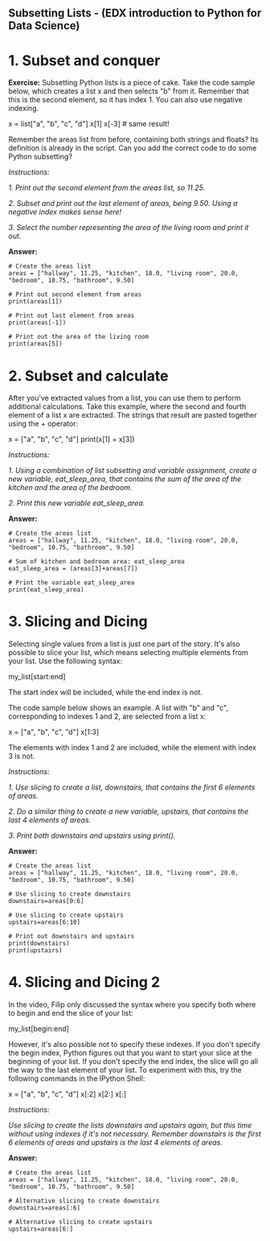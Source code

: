 ## Subsetting Lists - (EDX introduction to Python for Data Science)
# 1. Subset and conquer
**Exercise:** 
Subsetting Python lists is a piece of cake. Take the code sample below, which creates a list x and then selects "b" from it. Remember that this is the second element, so it has index 1. You can also use negative indexing.

x = list["a", "b", "c", "d"]
x[1]
x[-3] # same result!

Remember the areas list from before, containing both strings and floats? Its definition is already in the script. Can you add the correct code to do some Python subsetting?

*Instructions:*

*1. Print out the second element from the areas list, so 11.25.*

*2. Subset and print out the last element of areas, being 9.50. Using a negative index makes sense here!*

*3. Select the number representing the area of the living room and print it out.*

**Answer:**

```
# Create the areas list
areas = ["hallway", 11.25, "kitchen", 18.0, "living room", 20.0, "bedroom", 10.75, "bathroom", 9.50]

# Print out second element from areas
print(areas[1])

# Print out last element from areas
print(areas[-1])

# Print out the area of the living room
print(areas[5])
```

# 2. Subset and calculate
After you've extracted values from a list, you can use them to perform additional calculations. Take this example, where the second and fourth element of a list x are extracted. The strings that result are pasted together using the + operator:

x = ["a", "b", "c", "d"]
print(x[1] + x[3])


*Instructions:*

*1. Using a combination of list subsetting and variable assignment, create a new variable, eat_sleep_area, that contains the sum of the area of the kitchen and the area of the bedroom.*

*2. Print this new variable eat_sleep_area.*

**Answer:**

```
# Create the areas list
areas = ["hallway", 11.25, "kitchen", 18.0, "living room", 20.0, "bedroom", 10.75, "bathroom", 9.50]

# Sum of kitchen and bedroom area: eat_sleep_area
eat_sleep_area = (areas[3]+areas[7])

# Print the variable eat_sleep_area
print(eat_sleep_area)
```
# 3. Slicing and Dicing
Selecting single values from a list is just one part of the story. It's also possible to slice your list, which means selecting multiple elements from your list. Use the following syntax:

my_list[start:end]

The start index will be included, while the end index is not.

The code sample below shows an example. A list with "b" and "c", corresponding to indexes 1 and 2, are selected from a list x:

x = ["a", "b", "c", "d"]
x[1:3]

The elements with index 1 and 2 are included, while the element with index 3 is not.

*Instructions:*

*1. Use slicing to create a list, downstairs, that contains the first 6 elements of areas.*

*2. Do a similar thing to create a new variable, upstairs, that contains the last 4 elements of areas.*

*3. Print both downstairs and upstairs using print().*

**Answer:**

```
# Create the areas list
areas = ["hallway", 11.25, "kitchen", 18.0, "living room", 20.0, "bedroom", 10.75, "bathroom", 9.50]

# Use slicing to create downstairs
downstairs=areas[0:6]

# Use slicing to create upstairs
upstairs=areas[6:10]

# Print out downstairs and upstairs
print(downstairs)
print(upstairs)
```
# 4. Slicing and Dicing 2
In the video, Filip only discussed the syntax where you specify both where to begin and end the slice of your list:

my_list[begin:end]

However, it's also possible not to specify these indexes. If you don't specify the begin index, Python figures out that you want to start your slice at the beginning of your list. If you don't specify the end index, the slice will go all the way to the last element of your list. To experiment with this, try the following commands in the IPython Shell:

x = ["a", "b", "c", "d"]
x[:2]
x[2:]
x[:]

*Instructions:*

*Use slicing to create the lists downstairs and upstairs again, but this time without using indexes if it's not necessary. Remember downstairs is the first 6 elements of areas and upstairs is the last 4 elements of areas.*

**Answer:**

```
# Create the areas list
areas = ["hallway", 11.25, "kitchen", 18.0, "living room", 20.0, "bedroom", 10.75, "bathroom", 9.50]

# Alternative slicing to create downstairs
downstairs=areas[:6]

# Alternative slicing to create upstairs
upstairs=areas[6:]
```
